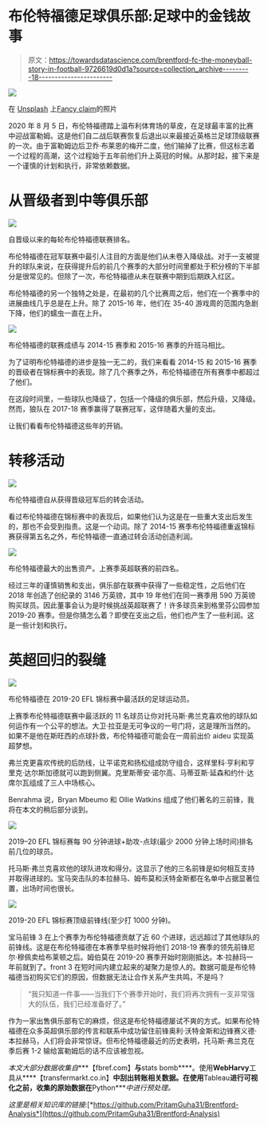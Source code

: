 # 布伦特福德足球俱乐部:足球中的金钱故事

> 原文：<https://towardsdatascience.com/brentford-fc-the-moneyball-story-in-football-9726619d0d1a?source=collection_archive---------18----------------------->

![](img/df28a40f37d22363b0e4417e2705743b.png)

在 [Unsplash](https://unsplash.com?utm_source=medium&utm_medium=referral) 上[Fancy claim](https://unsplash.com/@fancycrave?utm_source=medium&utm_medium=referral)的照片

2020 年 8 月 5 日，布伦特福德踏上温布利体育场的草皮，在足球最丰富的比赛中迎战富勒姆。这是他们自二战后联赛恢复后退出以来最接近英格兰足球顶级联赛的一次。由于富勒姆边后卫乔·布莱恩的梅开二度，他们输掉了比赛，但这标志着一个过程的高潮，这个过程始于五年前他们升上英冠的时候。从那时起，接下来是一个谨慎的计划和执行，非常依赖数据。

# **从晋级者到中等俱乐部**

![](img/8e92e5027304db26e29409c942eeb821.png)

自晋级以来的每轮布伦特福德联赛排名。

布伦特福德在冠军联赛中最引人注目的方面是他们从未卷入降级战。对于一支被提升的球队来说，在获得提升后的前几个赛季的大部分时间里都处于积分榜的下半部分是很常见的。但除了一次，布伦特福德从未在联赛中期到后期跌入红区。

布伦特福德的另一个独特之处是，在最初的几个比赛周之后，他们在一个赛季中的进展曲线几乎总是在上升。除了 2015-16 年，他们在 35-40 游戏周的范围内急剧下降，他们的蠕虫一直在上升。

![](img/786f1e549b01fab008ff8dc6c7342517.png)

布伦特福德的联赛成绩与 2014-15 赛季和 2015-16 赛季的升班马相比。

为了证明布伦特福德的进步是独一无二的，我们来看看 2014-15 和 2015-16 赛季的晋级者在锦标赛中的表现。除了几个赛季之外，布伦特福德在所有赛季中都超过了他们。

在这段时间里，一些球队也降级了，包括一个降级的俱乐部，然后升级，又降级。然而，狼队在 2017-18 赛季赢得了联赛冠军，这伴随着大量的支出。

让我们看看布伦特福德这些年的开销。

# 转移活动

![](img/6336957905019022200dfdbaf53f0389.png)

布伦特福德自从获得晋级冠军后的转会活动。

看过布伦特福德在锦标赛中的表现后，如果他们认为这是在一些重大支出后发生的，那也不会受到指责。这是一个动词。除了 2014-15 赛季布伦特福德重返锦标赛获得第五名之外，布伦特福德一直通过转会活动创造利润。

![](img/df39effd1372387a7fcf94e9ab99c3ee.png)

布伦特福德最大的出售资产。上赛季英超联赛的前四名。

经过三年的谨慎销售和支出，俱乐部在联赛中获得了一些稳定性，之后他们在 2018 年创造了创纪录的 3146 万英镑，其中 19 年他们在同一赛季用 590 万英镑购买球员。因此董事会认为是时候挑战英超联赛了！许多球员来到格里芬公园参加 2019-20 赛季。但是你猜怎么着？即使在支出之后，他们也产生了一些利润。这是一些计划和执行。

# 英超回归的裂缝

![](img/173963d14601b5c6e659d7d94e5cf7a1.png)

布伦特福德在 2019-20 EFL 锦标赛中最活跃的足球运动员。

上赛季布伦特福德联赛中最活跃的 11 名球员让你对托马斯·弗兰克喜欢他的球队如何运作有一个公平的想法。大卫·拉亚是无可争议的一号门将，这是理所当然的。如果不是他在斯旺西的点球扑救，布伦特福德可能会在一周前出价 aideu 实现英超梦想。

弗兰克更喜欢传统的后防线，让平诺克和扬松组成防守组合，这样里科·亨利和亨里克·达尔斯加德就可以跑到侧翼。克里斯蒂安·诺尔高、马蒂亚斯·延森和约什·达席尔瓦组成了三人中场核心。

Benrahma 说，Bryan Mbeumo 和 Ollie Watkins 组成了他们著名的三前锋，我将在本文的稍后部分谈到。

![](img/96c50b0a3ddb8d5cbade81c89b045502.png)

2019–20 EFL 锦标赛每 90 分钟进球+助攻-点球(最少 2000 分钟上场时间)排名前几位的球员。

托马斯·弗兰克喜欢他的球队进攻和得分。这显示了他的三名前锋是如何相互支持并取得进球的。宝马突击队的本拉赫马、姆布莫和沃特金斯都在名单中占据显著位置，出场时间也很长。

![](img/b4643e295399a3b23fe09e670b948a5f.png)

2019-20 EFL 锦标赛顶级前锋线(至少打 1000 分钟)。

宝马前锋 3 在上个赛季为布伦特福德贡献了近 60 个进球，远远超过了其他球队的前锋线。这是在布伦特福德在本赛季早些时候将他们 2018-19 赛季的领先前锋尼尔·穆佩卖给布莱顿之后。姆伯莫在 2019-20 赛季开始时刚刚抵达。本·拉赫玛一年前就到了。front 3 在短时间内建立起来的凝聚力是惊人的。数据可能是布伦特福德当初购买它们的原因，但数据无法让合作关系产生共鸣，不是吗？

> “我只知道一件事——当我们下个赛季开始时，我们将再次拥有一支非常强大的队伍，我们已经准备好了。”

作为一家出售俱乐部有它的麻烦，但这是布伦特福德屡试不爽的方式。如果布伦特福德在众多英超俱乐部的传言和联系中成功留住前锋奥利·沃特金斯和边锋赛义德·本拉赫马，人们将会非常惊讶。但布伦特福德最近的历史表明，托马斯·弗兰克在季后赛 1-2 输给富勒姆后的话不应该被忽视。

*本文大部分数据收集自****【fbref.com】****与****stats bomb****。使用****WebHarvy****工具从****【transfermarkt.co.in】****中刮出转账相关数据。在使用****Tableau****进行可视化之前，收集的原始数据在****Python****中进行预处理。*

*这里是相关知识库的链接:*[*https://github.com/PritamGuha31/Brentford-Analysis*](https://github.com/PritamGuha31/Brentford-Analysis)